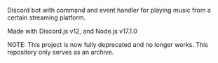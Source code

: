 Discord bot with command and event handler for playing music from a certain streaming platform.

Made with Discord.js v12, and Node.js v17.1.0

NOTE:
This project is now fully deprecated and no longer works. This repository only serves as an archive.
